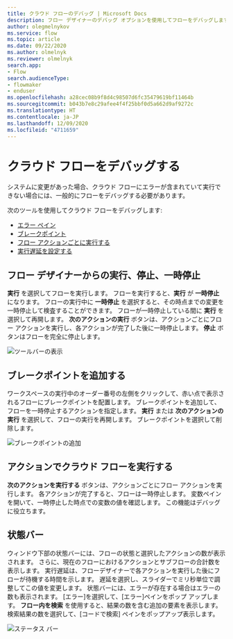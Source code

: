 ```yaml
---
title: クラウド フローのデバッグ | Microsoft Docs
description: フロー デザイナーのデバッグ オプションを使用してフローをデバッグします。
author: olegmelnykov
ms.service: flow
ms.topic: article
ms.date: 09/22/2020
ms.author: olmelnyk
ms.reviewer: olmelnyk
search.app:
- Flow
search.audienceType:
- flowmaker
- enduser
ms.openlocfilehash: a28cec08b9f8d4c98507d6fc35479619bf11464b
ms.sourcegitcommit: b043b7e8c29afee4f4f25bbf0d5a662d9af9272c
ms.translationtype: HT
ms.contentlocale: ja-JP
ms.lasthandoff: 12/09/2020
ms.locfileid: "4711659"
---
```

# <a name="debug-a-cloud-flow"></a>クラウド フローをデバッグする



システムに変更があった場合、クラウド フローにエラーが含まれていて実行できない場合には、一般的にフローをデバッグする必要があります。 
<!--note from editor: It would be good to link to the topics about these things. -->

次のツールを使用してクラウド フローをデバッグします:
* [エラー ペイン](errors.md)
* [ブレークポイント](#adding-breakpoints)
* [フロー アクションごとに実行する](#run-a-cloud-flow-by-action)
* [実行遅延を設定する](#the-status-bar)

## <a name="run-stop-and-pause-in-flow-designer"></a>フロー デザイナーからの実行、停止、一時停止

**実行** を選択してフローを実行します。 フローを実行すると、**実行** が **一時停止** になります。 フローの実行中に **一時停止** を選択すると、その時点までの変更を一時停止して検査することができます。 フローが一時停止している間に **実行** を選択して再開します。 **次のアクションの実行** ボタンは、アクションごとにフロー アクションを実行し、各アクションが完了した後に一時停止します。 **停止** ボタンはフローを完全に停止します。

![ツールバーの表示](\media\run-stop-pause\toolbar.png)

## <a name="adding-breakpoints"></a>ブレークポイントを追加する

ワークスペースの実行中のオーダー番号の左側をクリックして、赤い点で表示されるフローにブレークポイントを配置します。 ブレークポイントを追加して、フローを一時停止するアクションを指定します。 **実行** または  **次のアクションの実行** を選択して、フローの実行を再開します。 ブレークポイントを選択して削除します。

![ブレークポイントの追加](\media\adding-breakpoints\add-breakpoint.png)

## <a name="run-a-cloud-flow-by-action"></a>アクションでクラウド フローを実行する

**次のアクションを実行する** ボタンは、アクションごとにフロー アクションを実行します。 各アクションが完了すると、フローは一時停止します。 変数ペインを開いて、一時停止した時点での変数の値を確認します。 この機能はデバッグに役立ちます。

## <a name="the-status-bar"></a>状態バー

ウィンドウ下部の状態バーには、フローの状態と選択したアクションの数が表示されます。 さらに、現在のフローにおけるアクションとサブフローの合計数を表示します。 実行遅延は、フローデザイナーで各アクションを実行した後にフローが待機する時間を示します。 遅延を選択し、スライダーでミリ秒単位で調整してこの値を変更します。 状態バーには、エラーが存在する場合はエラーの数も表示されます。 [エラー]を選択して、[エラー]ペインをポップ アップします。 **フロー内を検索** を使用すると、結果の数を含む追加の要素を表示します。 検索結果の数を選択して、[コードで検索] ペインをポップアップ表示します。

![ステータス バー](\media\status-bar\status-bar.png)